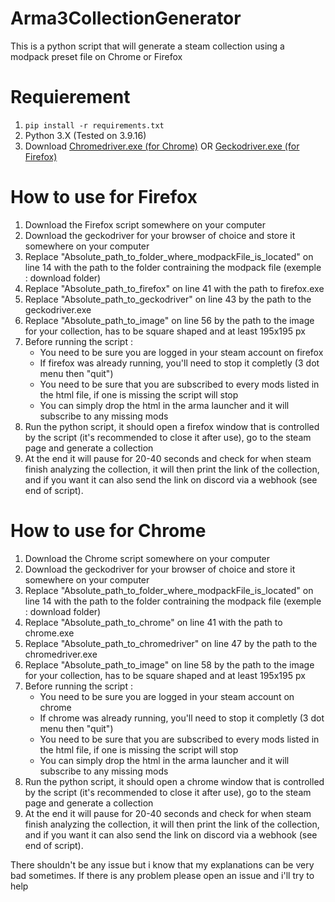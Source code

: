 # Arma3CollectionGenerator
This is a python script that will generate a steam collection using a modpack preset file on Chrome or Firefox

# Requierement
1. ```pip install -r requirements.txt```
2. Python 3.X (Tested on 3.9.16)
3. Download [Chromedriver.exe (for Chrome)](https://chromedriver.chromium.org/downloads) OR [Geckodriver.exe (for Firefox)](https://github.com/mozilla/geckodriver/releases)


# How to use for Firefox
1. Download the Firefox script somewhere on your computer
2. Download the geckodriver for your browser of choice and store it somewhere on your computer
3. Replace "Absolute_path_to_folder_where_modpackFile_is_located" on line 14 with the path to the folder contraining the modpack file (exemple : download folder)
4. Replace "Absolute_path_to_firefox" on line 41 with the path to firefox.exe
5. Replace "Absolute_path_to_geckodriver" on line 43 by the path to the geckodriver.exe
6. Replace "Absolute_path_to_image" on line 56 by the path to the image for your collection, has to be square shaped and at least 195x195 px
7. Before running the script :
    - You need to be sure you are logged in your steam account on firefox
    - If firefox was already running, you'll need to stop it completly (3 dot menu then "quit")
    - You need to be sure that you are subscribed to every mods listed in the html file, if one is missing the script will stop
    - You can simply drop the html in the arma launcher and it will subscribe to any missing mods
8. Run the python script, it should open a firefox window that is controlled by the script (it's recommended to close it after use), go to the steam page and generate a collection
9. At the end it will pause for 20-40 seconds and check for when steam finish analyzing the collection, it will then print the link of the collection, and if you want it can also send the link on discord via a webhook (see end of script).


# How to use for Chrome
1. Download the Chrome script somewhere on your computer
2. Download the geckodriver for your browser of choice and store it somewhere on your computer
3. Replace "Absolute_path_to_folder_where_modpackFile_is_located" on line 14 with the path to the folder contraining the modpack file (exemple : download folder)
4. Replace "Absolute_path_to_chrome" on line 41 with the path to chrome.exe
5. Replace "Absolute_path_to_chromedriver" on line 47 by the path to the chromedriver.exe
6. Replace "Absolute_path_to_image" on line 58 by the path to the image for your collection, has to be square shaped and at least 195x195 px
7. Before running the script :
    - You need to be sure you are logged in your steam account on chrome
    - If chrome was already running, you'll need to stop it completly (3 dot menu then "quit")
    - You need to be sure that you are subscribed to every mods listed in the html file, if one is missing the script will stop
    - You can simply drop the html in the arma launcher and it will subscribe to any missing mods
8. Run the python script, it should open a chrome window that is controlled by the script (it's recommended to close it after use), go to the steam page and generate a collection
9. At the end it will pause for 20-40 seconds and check for when steam finish analyzing the collection, it will then print the link of the collection, and if you want it can also send the link on discord via a webhook (see end of script).



There shouldn't be any issue but i know that my explanations can be very bad sometimes.
If there is any problem please open an issue and i'll try to help

